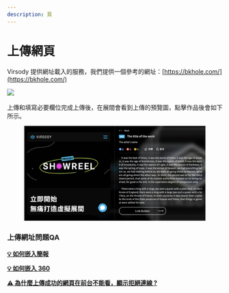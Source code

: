```yaml
---
description: 頁
---
```


# 上傳網頁

Virsody 提供網址載入的服務，我們提供一個參考的網址：[https://bkhole.com/](https://bkhole.com/)

![](https://lh3.googleusercontent.com/vTuNDLrwTOXe3WWm7yic89ltzNl42h2dp9vMYzOue6Vd-30BiJtqqRVGx\_LtgQxQjV3SxiZegVTVDJWKgMF2bhi12Rxk5oboYw7Ik7IyrRiNnyEfAjW6BpebxyPqTUa-tw)

上傳和填寫必要欄位完成上傳後，在展間會看到上傳的預覽圖，點擊作品後會如下所示。

<figure><img src="../../../.gitbook/assets/截圖 2022-12-30 下午6.11.45.png" alt=""><figcaption></figcaption></figure>

### 上傳網址問題QA

****[**💡 如何嵌入簡報**](ru-he-qian-ru-jian-bao/)****

****[**💡 如何嵌入 360** ](ru-he-qian-ru-360-huan-jing-tu/)****

****[**⚠️ 為什麼上傳成功的網頁在前台不能看，顯示拒絕連線 ?**](wei-shi-mo-shang-chuan-cheng-gong-de-wang-ye-zai-qian-tai-bu-neng-kan-xian-shi-ju-jue-lian-xian.md)****
